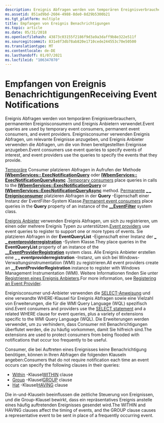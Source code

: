 ```yaml
---
description: Ereignis Abfragen werden von temporären Ereignisverbrauchern, permanenten Ereignisconsumern und Ereignis Anbietern verwendet. Ereignisconsumer verwenden Ereignis Abfragen, um relevante Ereignisse anzugeben, und Ereignis Anbieter verwenden die Abfragen, um die von Ihnen bereitgestellten Ereignisse anzugeben.
ms.assetid: 851ad9bd-2604-4988-8de0-8d29b5300b21
ms.tgt_platform: multiple
title: Empfangen von Ereignis Benachrichtigungen
ms.topic: article
ms.date: 05/31/2018
ms.openlocfilehash: 43873c03155f2186f9d3a9a3daff9b8e322e511f
ms.sourcegitcommit: 831e8f3db78ab820e1710cede244553c70e50500
ms.translationtype: MT
ms.contentlocale: de-DE
ms.lasthandoff: 01/07/2021
ms.locfileid: "106347070"
---
```

# <a name="receiving-event-notifications"></a><span data-ttu-id="a386d-104">Empfangen von Ereignis Benachrichtigungen</span><span class="sxs-lookup"><span data-stu-id="a386d-104">Receiving Event Notifications</span></span>

<span data-ttu-id="a386d-105">Ereignis Abfragen werden von temporären Ereignisverbrauchern, permanenten Ereignisconsumern und Ereignis Anbietern verwendet.</span><span class="sxs-lookup"><span data-stu-id="a386d-105">Event queries are used by temporary event consumers, permanent event consumers, and event providers.</span></span> <span data-ttu-id="a386d-106">Ereignisconsumer verwenden Ereignis Abfragen, um relevante Ereignisse anzugeben, und Ereignis Anbieter verwenden die Abfragen, um die von Ihnen bereitgestellten Ereignisse anzugeben.</span><span class="sxs-lookup"><span data-stu-id="a386d-106">Event consumers use event queries to specify events of interest, and event providers use the queries to specify the events that they provide.</span></span>

<span data-ttu-id="a386d-107">[Temporäre](receiving-events-for-the-duration-of-your-application.md) Consumer platzieren Abfragen in Aufrufen der Methode [**IWbemServices:: ExecNotificationQuery**](/windows/desktop/api/WbemCli/nf-wbemcli-iwbemservices-execnotificationquery) oder [**IWbemServices:: ExecNotificationQueryAsync**](/windows/desktop/api/WbemCli/nf-wbemcli-iwbemservices-execnotificationqueryasync) .</span><span class="sxs-lookup"><span data-stu-id="a386d-107">[Temporary consumers](receiving-events-for-the-duration-of-your-application.md) place queries in calls to the [**IWbemServices::ExecNotificationQuery**](/windows/desktop/api/WbemCli/nf-wbemcli-iwbemservices-execnotificationquery) or [**IWbemServices::ExecNotificationQueryAsync**](/windows/desktop/api/WbemCli/nf-wbemcli-iwbemservices-execnotificationqueryasync) method.</span></span> <span data-ttu-id="a386d-108">[Permanente](receiving-events-at-all-times.md) [**\_ \_ Ereignisconsumer**](--eventfilter.md) platzieren Abfragen in der **Query** -Eigenschaft einer Instanz der EventFilter-System Klasse.</span><span class="sxs-lookup"><span data-stu-id="a386d-108">[Permanent event consumers](receiving-events-at-all-times.md) place queries in the **Query** property of an instance of the [**\_\_EventFilter**](--eventfilter.md) system class.</span></span>

<span data-ttu-id="a386d-109">[Ereignis Anbieter](writing-an-event-provider.md) verwenden Ereignis Abfragen, um sich zu registrieren, um einen oder mehrere Ereignis Typen zu unterstützen.</span><span class="sxs-lookup"><span data-stu-id="a386d-109">[Event providers](writing-an-event-provider.md) use event queries to register to support one or more types of events.</span></span> <span data-ttu-id="a386d-110">Sie platzieren Abfragen in der **EventQueryList** -Eigenschaft einer Instanz der [**\_ \_ eventproviderregistration**](--eventproviderregistration.md) -System Klasse.</span><span class="sxs-lookup"><span data-stu-id="a386d-110">They place queries in the **EventQueryList** property of an instance of the [**\_\_EventProviderRegistration**](--eventproviderregistration.md) system class.</span></span> <span data-ttu-id="a386d-111">Alle Ereignis Anbieter erstellen eine **\_ \_ eventproviderregistration** -Instanz, um sich bei Windows-Verwaltungsinstrumentation (WMI) zu registrieren.</span><span class="sxs-lookup"><span data-stu-id="a386d-111">All event providers create an **\_\_EventProviderRegistration** instance to register with Windows Management Instrumentation (WMI).</span></span> <span data-ttu-id="a386d-112">Weitere Informationen finden Sie unter [Registrieren eines Ereignis Anbieters](registering-an-event-provider.md).</span><span class="sxs-lookup"><span data-stu-id="a386d-112">For more information, see [Registering an Event Provider](registering-an-event-provider.md).</span></span>

<span data-ttu-id="a386d-113">Ereignisconsumer und-Anbieter verwenden die [SELECT-Anweisung](select-statement-for-event-queries.md) und eine verwandte WHERE-Klausel für Ereignis Abfragen sowie eine Vielzahl von Erweiterungen, die für die WMI Query Language (WQL) spezifisch sind.</span><span class="sxs-lookup"><span data-stu-id="a386d-113">Event consumers and providers use the [SELECT statement](select-statement-for-event-queries.md) and a related WHERE clause for event queries, plus a variety of extensions specific to the WMI Query Language (WQL).</span></span> <span data-ttu-id="a386d-114">Die Erweiterungen werden verwendet, um zu verhindern, dass Consumer mit Benachrichtigungen überflutet werden, die zu häufig vorkommen, damit Sie hilfreich sind.</span><span class="sxs-lookup"><span data-stu-id="a386d-114">The extensions are used to protect consumers from being flooded with notifications that occur too frequently to be useful.</span></span>

<span data-ttu-id="a386d-115">Consumer, die bei Auftreten eines Ereignisses keine Benachrichtigung benötigen, können in Ihren Abfragen die folgenden Klauseln angeben:</span><span class="sxs-lookup"><span data-stu-id="a386d-115">Consumers that do not require notification each time an event occurs can specify the following clauses in their queries:</span></span>

-   <span data-ttu-id="a386d-116">[Within](within-clause.md) -Klausel</span><span class="sxs-lookup"><span data-stu-id="a386d-116">[WITHIN](within-clause.md) clause</span></span>
-   <span data-ttu-id="a386d-117">[Group](group-clause.md) -Klausel</span><span class="sxs-lookup"><span data-stu-id="a386d-117">[GROUP](group-clause.md) clause</span></span>
-   <span data-ttu-id="a386d-118">[Hat](having-clause.md) -Klausel</span><span class="sxs-lookup"><span data-stu-id="a386d-118">[HAVING](having-clause.md) clause</span></span>

<span data-ttu-id="a386d-119">Die in-und-Klauseln beeinflussen die zeitliche Steuerung von Ereignissen, und die Group-Klausel bewirkt, dass ein repräsentatives Ereignis anstelle eines häufig auftretenden Ereignisses gesendet wird.</span><span class="sxs-lookup"><span data-stu-id="a386d-119">The WITHIN and HAVING clauses affect the timing of events, and the GROUP clause causes a representative event to be sent in place of a frequently occurring event.</span></span>

 

 



